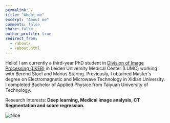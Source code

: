 ```yaml
---
permalink: /
title: "About me"
excerpt: "About me"
comments: false
share: false
author_profile: true
redirect_from: 
  - /about/
  - /about.html
---
```


Hello! I am currently a third-year PhD student in [Division of Image Processing (LKEB)](https://lkeb.lumc.nl/) in Leiden University Medical Center (LUMC) working with Berend Stoel and Marius Staring. Previously, I obtained Master's degree on Electromagnetic and Microwave Technology in Xidian University. I completed Bachelor of Applied Physice from Taiyuan University of Technology.

Research Interests: **Deep learning, Medical image analysis, CT Segmentation and score regression.**

![Nice](http://drive.google.com/uc?export=view&id=12-koxCUamDljqMZJLyqgHa110pFR4ogX)

<style> (Beach in Nice, France) {text-align: right}</style>





